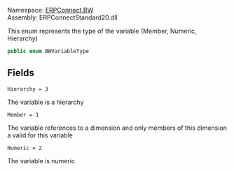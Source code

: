 Namespace: [ERPConnect.BW](../)\
Assembly: ERPConnectStandard20.dll

This enum represents the type of the variable (Member, Numeric, Hierarchy)

```csharp
public enum BWVariableType

```

## Fields

`Hierarchy = 3`

The variable is a hierarchy

`Member = 1`

The variable references to a dimension and only members of this dimension a valid for this variable

`Numeric = 2`

The variable is numeric
